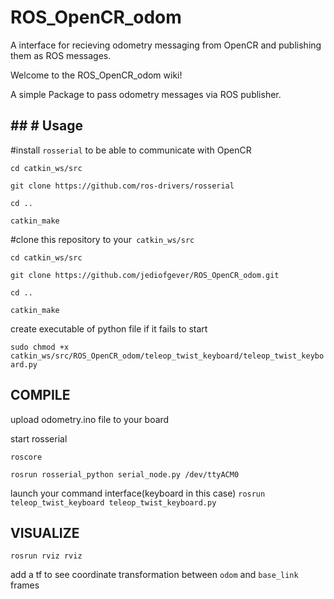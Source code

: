 # ROS_OpenCR_odom
A interface for recieving odometry messaging from OpenCR and publishing them as ROS messages.


Welcome to the ROS_OpenCR_odom wiki!

A simple Package to pass odometry messages via ROS publisher.

## ## # Usage

#install `rosserial` to be able to communicate with OpenCR 


`cd catkin_ws/src`

`git clone https://github.com/ros-drivers/rosserial`

`cd ..`

`catkin_make`

#clone this repository to your` catkin_ws/src`


`cd catkin_ws/src`

`git clone https://github.com/jediofgever/ROS_OpenCR_odom.git`

`cd ..`

`catkin_make`

create executable of python file if it fails to start


`sudo chmod +x catkin_ws/src/ROS_OpenCR_odom/teleop_twist_keyboard/teleop_twist_keyboard.py`


## COMPILE 
upload odometry.ino file to your board 

start rosserial


`roscore`

`rosrun rosserial_python serial_node.py /dev/ttyACM0`

launch your command interface(keyboard in this case)
`rosrun teleop_twist_keyboard teleop_twist_keyboard.py`

## VISUALIZE 

`rosrun rviz rviz`

add a tf to see coordinate transformation between `odom` and `base_link` frames


